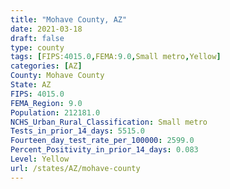 ```yaml
---
title: "Mohave County, AZ"
date: 2021-03-18
draft: false
type: county
tags: [FIPS:4015.0,FEMA:9.0,Small metro,Yellow]
categories: [AZ]
County: Mohave County
State: AZ
FIPS: 4015.0
FEMA_Region: 9.0
Population: 212181.0
NCHS_Urban_Rural_Classification: Small metro
Tests_in_prior_14_days: 5515.0
Fourteen_day_test_rate_per_100000: 2599.0
Percent_Positivity_in_prior_14_days: 0.083
Level: Yellow
url: /states/AZ/mohave-county
---
```



